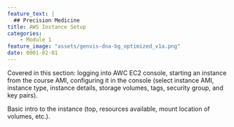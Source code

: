 ```yaml
---
feature_text: |
  ## Precision Medicine
title: AWS Instance Setup
categories:
    - Module 1
feature_image: "assets/genvis-dna-bg_optimized_v1a.png"
date: 0001-02-01
---
```


Covered in this section: logging into AWC EC2 console, starting an instance from the course AMI, configuring it in the console (select instance AMI, instance type, instance details, storage volumes, tags, security group, and key pairs). 

Basic intro to the instance (top, resources available, mount location of volumes, etc.).



